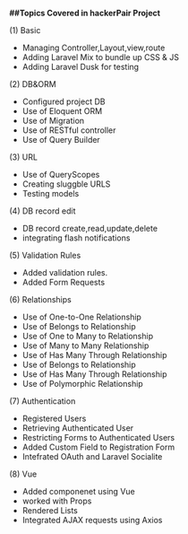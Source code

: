 <b>##Topics Covered in hackerPair Project</b>

(1) Basic

* Managing Controller,Layout,view,route
* Adding Laravel Mix to bundle up CSS & JS   
* Adding Laravel Dusk for testing

(2) DB&ORM

* Configured project DB
* Use of Eloquent ORM
* Use of Migration
* Use of RESTful controller
* Use of Query Builder

(3) URL

* Use of QueryScopes
* Creating sluggble URLS
* Testing models

(4) DB record edit

* DB record create,read,update,delete
* integrating flash notifications

(5) Validation Rules

* Added validation rules.
* Added Form Requests

(6) Relationships

* Use of One-to-One Relationship
* Use of Belongs to Relationship
* Use of One to Many to Relationship
* Use of Many to Many Relationship
* Use of Has Many Through Relationship
* Use of Belongs to Relationship
* Use of Has Many Through Relationship
* Use of Polymorphic Relationship

(7) Authentication

* Registered Users
* Retrieving Authenticated User
* Restricting Forms to Authenticated Users
* Added Custom Field to Registration Form
* Intefrated OAuth and Laravel Socialite

(8) Vue

* Added componenet using Vue
* worked with Props
* Rendered Lists
* Integrated AJAX requests using Axios
